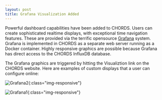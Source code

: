 ```yaml
---
layout: post
title: Grafana Visualization Added
---
```


Powerful dashboard capabilities have been added to CHORDS. Users can create 
sophisticated realtime displays, with exceptional time navigation
features. These are provided via the terrific opensource [Grafana](https://grafana.com/) 
system. Grafana is implemented in CHORDS as a separate web server running
as a Docker container. Highly responsive graphics are possible because Grafana has
direct access to the CHORDS InfluxDB database.

The Grafana graphics are triggered by hitting the Visualiztion link
on the CHORDS website. Here are examples of custom displays
that a user can configure online:

![Grafana2]({{site.baseurl}}/images/grafana_2.png){:class="img-responsive"}

![Grafana1]({{site.baseurl}}/images/grafana_1.png){:class="img-responsive"}


